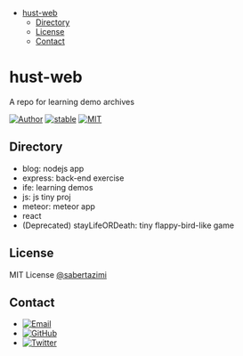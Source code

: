 * [hust-web](#hust-web)
    * [Directory](#directory)
    * [License](#license)
    * [Contact](#contact)

# hust-web

A repo for learning demo archives

[![Author](https://img.shields.io/badge/author-sabertazimi-lightgrey.svg)](https://github.com/sabertazimi)
[![stable](https://img.shields.io/badge/stability-stable-brightgreen.svg)](https://github.com/sabertazimi/hust-web)
[![MIT](https://img.shields.io/badge/license-mit-brightgreen.svg)](https://raw.githubusercontent.com/sabertazimi/hust-web/master/LICENSE)

## Directory

-   blog: nodejs app
-   express: back-end exercise
-   ife: learning demos
-   js: js tiny proj
-   meteor: meteor app
-   react
-   (Deprecated) stayLifeORDeath: tiny flappy-bird-like game

## License

MIT License [@sabertazimi](https://github.com/sabertazimi)


## Contact

-   [![Email](https://img.shields.io/badge/mailto-sabertazimi-brightgreen.svg?style=flat-square)](mailto:sabertazimi@gmail.com)
-   [![GitHub](https://img.shields.io/badge/contact-github-000000.svg?style=flat-square)](https://github.com/sabertazimi)
-   [![Twitter](https://img.shields.io/badge/contact-twitter-blue.svg?style=flat-square)](https://twitter.com/sabertazimi)
